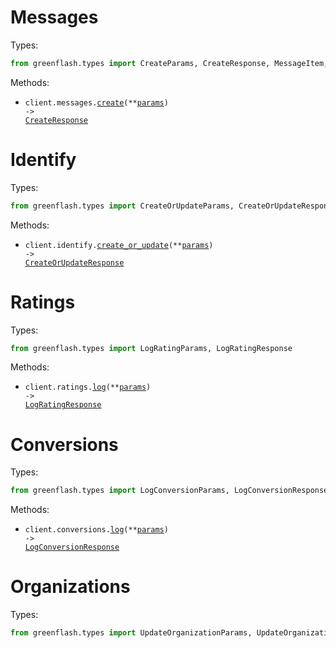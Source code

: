 # Messages

Types:

```python
from greenflash.types import CreateParams, CreateResponse, MessageItem, SystemPrompt
```

Methods:

- <code title="post /messages">client.messages.<a href="./src/greenflash/resources/messages.py">create</a>(\*\*<a href="src/greenflash/types/message_create_params.py">params</a>) -> <a href="./src/greenflash/types/create_response.py">CreateResponse</a></code>

# Identify

Types:

```python
from greenflash.types import CreateOrUpdateParams, CreateOrUpdateResponse, Participant
```

Methods:

- <code title="post /identify">client.identify.<a href="./src/greenflash/resources/identify.py">create_or_update</a>(\*\*<a href="src/greenflash/types/identify_create_or_update_params.py">params</a>) -> <a href="./src/greenflash/types/create_or_update_response.py">CreateOrUpdateResponse</a></code>

# Ratings

Types:

```python
from greenflash.types import LogRatingParams, LogRatingResponse
```

Methods:

- <code title="post /ratings">client.ratings.<a href="./src/greenflash/resources/ratings.py">log</a>(\*\*<a href="src/greenflash/types/rating_log_params.py">params</a>) -> <a href="./src/greenflash/types/log_rating_response.py">LogRatingResponse</a></code>

# Conversions

Types:

```python
from greenflash.types import LogConversionParams, LogConversionResponse
```

Methods:

- <code title="post /conversions">client.conversions.<a href="./src/greenflash/resources/conversions.py">log</a>(\*\*<a href="src/greenflash/types/conversion_log_params.py">params</a>) -> <a href="./src/greenflash/types/log_conversion_response.py">LogConversionResponse</a></code>

# Organizations

Types:

```python
from greenflash.types import UpdateOrganizationParams, UpdateOrganizationResponse
```
